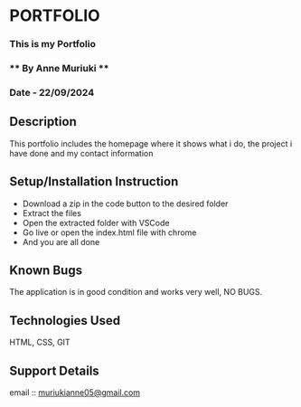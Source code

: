 # PORTFOLIO
### This is my Portfolio
### ** By Anne Muriuki **
### Date - 22/09/2024
## Description
This portfolio includes the homepage where it shows what i do, the project i have done and my contact information

## Setup/Installation Instruction
* Download a zip in the code button to the desired folder
* Extract the files
* Open the extracted folder with VSCode
* Go live or open the index.html file with chrome
* And you are all done

## Known Bugs
The application is in good condition and works very well, NO BUGS.

## Technologies Used
HTML, CSS, GIT

## Support Details
email :: muriukianne05@gmail.com


